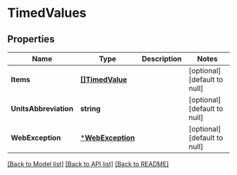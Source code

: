 # TimedValues

## Properties
Name | Type | Description | Notes
------------ | ------------- | ------------- | -------------
**Items** | [**[]TimedValue**](TimedValue.md) |  | [optional] [default to null]
**UnitsAbbreviation** | **string** |  | [optional] [default to null]
**WebException** | [***WebException**](WebException.md) |  | [optional] [default to null]

[[Back to Model list]](../README.md#documentation-for-models) [[Back to API list]](../README.md#documentation-for-api-endpoints) [[Back to README]](../README.md)


